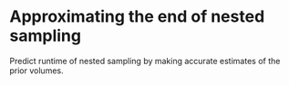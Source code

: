 # Approximating the end of nested sampling

Predict runtime of nested sampling by making accurate estimates of the prior volumes.
